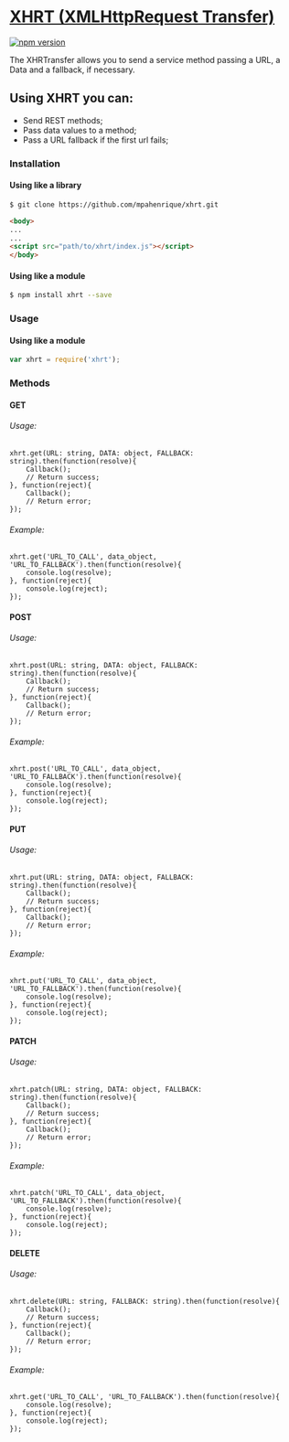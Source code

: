 # [XHRT (XMLHttpRequest Transfer)](https://www.npmjs.com/package/xhrt)

[![npm version](https://badge.fury.io/js/xhrt.svg)](https://badge.fury.io/js/xhrt)

The XHRTransfer allows you to send a service method passing a URL, a Data and a fallback, if necessary.

## Using XHRT you can:
  - Send REST methods;
  - Pass data values to a method;
  - Pass a URL fallback if the first url fails;

### Installation
#### Using like a library
```sh
$ git clone https://github.com/mpahenrique/xhrt.git
```
```HTML
<body>
...
...
<script src="path/to/xhrt/index.js"></script>
</body>
```

#### Using like a module
```sh
$ npm install xhrt --save
```

### Usage
#### Using like a module
```js
var xhrt = require('xhrt');
```

### Methods
#### GET
###### Usage:
```
xhrt.get(URL: string, DATA: object, FALLBACK: string).then(function(resolve){
    Callback();
    // Return success;
}, function(reject){
    Callback();
    // Return error;
});
```
###### Example:
```
xhrt.get('URL_TO_CALL', data_object, 'URL_TO_FALLBACK').then(function(resolve){
    console.log(resolve);
}, function(reject){
    console.log(reject);
});
```

#### POST
###### Usage:
```
xhrt.post(URL: string, DATA: object, FALLBACK: string).then(function(resolve){
    Callback();
    // Return success;
}, function(reject){
    Callback();
    // Return error;
});
```
###### Example:
```
xhrt.post('URL_TO_CALL', data_object, 'URL_TO_FALLBACK').then(function(resolve){
    console.log(resolve);
}, function(reject){
    console.log(reject);
});
```

#### PUT
###### Usage:
```
xhrt.put(URL: string, DATA: object, FALLBACK: string).then(function(resolve){
    Callback();
    // Return success;
}, function(reject){
    Callback();
    // Return error;
});
```
###### Example:
```
xhrt.put('URL_TO_CALL', data_object, 'URL_TO_FALLBACK').then(function(resolve){
    console.log(resolve);
}, function(reject){
    console.log(reject);
});
```

#### PATCH
###### Usage:
```
xhrt.patch(URL: string, DATA: object, FALLBACK: string).then(function(resolve){
    Callback();
    // Return success;
}, function(reject){
    Callback();
    // Return error;
});
```
###### Example:
```
xhrt.patch('URL_TO_CALL', data_object, 'URL_TO_FALLBACK').then(function(resolve){
    console.log(resolve);
}, function(reject){
    console.log(reject);
});
```

#### DELETE
###### Usage:
```
xhrt.delete(URL: string, FALLBACK: string).then(function(resolve){
    Callback();
    // Return success;
}, function(reject){
    Callback();
    // Return error;
});
```
###### Example:
```
xhrt.get('URL_TO_CALL', 'URL_TO_FALLBACK').then(function(resolve){
    console.log(resolve);
}, function(reject){
    console.log(reject);
});
```